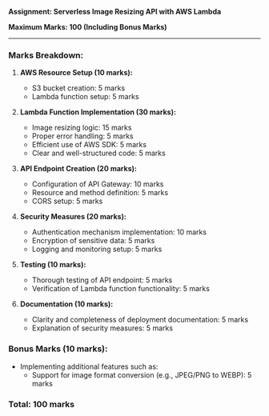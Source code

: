 **Assignment: Serverless Image Resizing API with AWS Lambda**

**Maximum Marks: 100 (Including Bonus Marks)**

---

### Marks Breakdown:

1. **AWS Resource Setup (10 marks):**

   - S3 bucket creation: 5 marks
   - Lambda function setup: 5 marks

2. **Lambda Function Implementation (30 marks):**

   - Image resizing logic: 15 marks
   - Proper error handling: 5 marks
   - Efficient use of AWS SDK: 5 marks
   - Clear and well-structured code: 5 marks

3. **API Endpoint Creation (20 marks):**

   - Configuration of API Gateway: 10 marks
   - Resource and method definition: 5 marks
   - CORS setup: 5 marks

4. **Security Measures (20 marks):**

   - Authentication mechanism implementation: 10 marks
   - Encryption of sensitive data: 5 marks
   - Logging and monitoring setup: 5 marks

5. **Testing (10 marks):**

   - Thorough testing of API endpoint: 5 marks
   - Verification of Lambda function functionality: 5 marks

6. **Documentation (10 marks):**
   - Clarity and completeness of deployment documentation: 5 marks
   - Explanation of security measures: 5 marks

### Bonus Marks (10 marks):

- Implementing additional features such as:
  - Support for image format conversion (e.g., JPEG/PNG to WEBP): 5 marks

### Total: 100 marks
